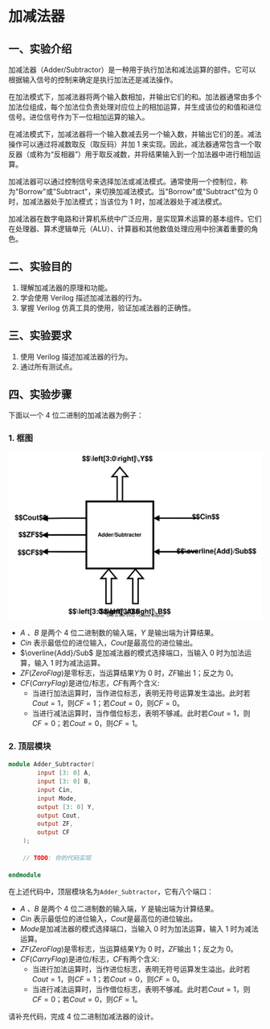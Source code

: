 # 加减法器

## 一、实验介绍

加减法器（Adder/Subtractor）是一种用于执行加法和减法运算的部件。它可以根据输入信号的控制来确定是执行加法还是减法操作。

在加法模式下，加减法器将两个输入数相加，并输出它们的和。加法器通常由多个加法位组成，每个加法位负责处理对应位上的相加运算，并生成该位的和值和进位信号。进位信号作为下一位相加运算的输入。

在减法模式下，加减法器将一个输入数减去另一个输入数，并输出它们的差。减法操作可以通过将减数取反（取反码）并加 1 来实现。因此，减法器通常包含一个取反器（或称为“反相器”）用于取反减数，并将结果输入到一个加法器中进行相加运算。

加减法器可以通过控制信号来选择加法或减法模式。通常使用一个控制位，称为"Borrow"或"Subtract"，来切换加减法模式。当"Borrow"或"Subtract"位为 0 时，加减法器处于加法模式；当该位为 1 时，加减法器处于减法模式。

加减法器在数字电路和计算机系统中广泛应用，是实现算术运算的基本组件。它们在处理器、算术逻辑单元（ALU）、计算器和其他数值处理应用中扮演着重要的角色。

## 二、实验目的

1. 理解加减法器的原理和功能。
2. 学会使用 Verilog 描述加减法器的行为。
3. 掌握 Verilog 仿真工具的使用，验证加减法器的正确性。

## 三、实验要求

1. 使用 Verilog 描述加减法器的行为。
2. 通过所有测试点。

## 四、实验步骤

下面以一个 4 位二进制的加减法器为例子：

### 1. 框图

![](加减法器.assets/加减法器.svg)

- $A$ 、$B$ 是两个 4 位二进制数的输入端，$Y$ 是输出端为计算结果。
- $Cin$ 表示最低位的进位输入，$Cout$是最高位的进位输出。
- $\overline{Add}/Sub$ 是加减法器的模式选择端口，当输入 0 时为加法运算，输入 1 时为减法运算。
- $ZF\left (ZeroFlag\right)$是零标志，当运算结果$Y$为 0 时，$ZF$输出 1；反之为 0。
- $CF\left(CarryFlag\right)$是进位/标志，$CF$有两个含义:
  - 当进行加法运算时，当作进位标志，表明无符号运算发生溢出。此时若$Cout=1$，则$CF=1$；若$Cout=0$，则$CF=0$。
  - 当进行减法运算时，当作借位标志，表明不够减。此时若$Cout=1$，则$CF=0$；若$Cout=0$，则$CF=1$。

### 2. 顶层模块

```verilog
module Adder_Subtractor(
        input [3: 0] A,
        input [3: 0] B,
        input Cin,
        input Mode,
        output [3: 0] Y,
        output Cout,
        output ZF,
        output CF
    );

    // TODO: 你的代码实现

endmodule

```

在上述代码中，顶层模块名为`Adder_Subtractor`，它有八个端口：

- $A$ 、$B$ 是两个 4 位二进制数的输入端，$Y$ 是输出端为计算结果。
- $Cin$ 表示最低位的进位输入，$Cout$是最高位的进位输出。
- $Mode$是加减法器的模式选择端口，当输入 0 时为加法运算，输入 1 时为减法运算。
- $ZF\left (ZeroFlag\right)$是零标志，当运算结果$Y$为 0 时，$ZF$输出 1；反之为 0。
- $CF\left(CarryFlag\right)$是进位/标志，$CF$有两个含义:
  - 当进行加法运算时，当作进位标志，表明无符号运算发生溢出。此时若$Cout=1$，则$CF=1$；若$Cout=0$，则$CF=0$。
  - 当进行减法运算时，当作借位标志，表明不够减。此时若$Cout=1$，则$CF=0$；若$Cout=0$，则$CF=1$。

请补充代码，完成 4 位二进制加减法器的设计。
